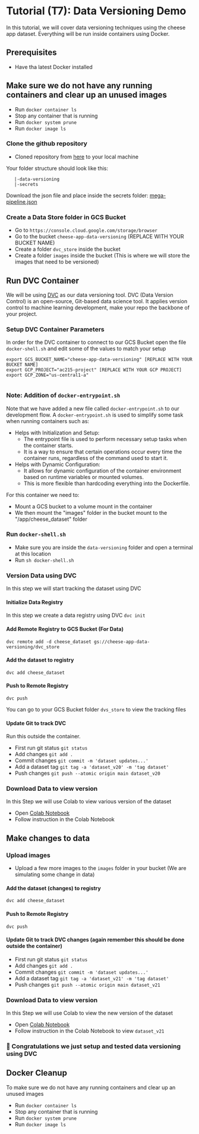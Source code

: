 # Tutorial (T7):  Data Versioning Demo

In this tutorial, we will cover data versioning techniques using the cheese app dataset. Everything will be run inside containers using Docker.

## Prerequisites
* Have tha latest Docker installed

## Make sure we do not have any running containers and clear up an unused images
* Run `docker container ls`
* Stop any container that is running
* Run `docker system prune`
* Run `docker image ls`

### Clone the github repository
* Cloned  repository from [here](https://github.com/dlops-io/data-versioning) to your local machine 

Your folder structure should look like this:
```
   |-data-versioning
   |-secrets
```
Download the json file and place inside the secrets folder:
<a href="https://static.us.edusercontent.com/files/mlca0YEYdvkWPNEowJ0o4hOd" download>mega-pipeline.json</a>


### Create a Data Store folder in GCS Bucket
- Go to `https://console.cloud.google.com/storage/browser`
- Go to the bucket `cheese-app-data-versioning` (REPLACE WITH YOUR BUCKET NAME)
- Create a folder `dvc_store` inside the bucket
- Create a folder `images` inside the bucket (This is where we will store the images that need to be versioned)

## Run DVC Container
We will be using [DVC](https://dvc.org/) as our data versioning tool. DVC (Data Version Control) is an open-source, Git-based data science tool. It applies version control to machine learning development, make your repo the backbone of your project.

### Setup DVC Container Parameters
In order for the DVC container to connect to our GCS Bucket open the file `docker-shell.sh` and edit some of the values to match your setup
```
export GCS_BUCKET_NAME="cheese-app-data-versioning" [REPLACE WITH YOUR BUCKET NAME]
export GCP_PROJECT="ac215-project" [REPLACE WITH YOUR GCP PROJECT]
export GCP_ZONE="us-central1-a"


```
### Note: Addition of `docker-entrypoint.sh`
Note that we have added a new file called `docker-entrypoint.sh` to our development flow. A `docker-entrypoint.sh` is used to simplify some task when running containers such as:
* Helps with Initialization and Setup: 
   * The entrypoint file is used to perform necessary setup tasks when the container starts. 
   * It is a way to ensure that certain operations occur every time the container runs, regardless of the command used to start it.
* Helps with Dynamic Configuration:
   * It allows for dynamic configuration of the container environment based on runtime variables or mounted volumes. 
   * This is more flexible than hardcoding everything into the Dockerfile.

For this container we need to:
* Mount a GCS bucket to a volume mount in the container
* We then mount the "images" folder in the bucket mount to the "/app/cheese_dataset" folder

### Run `docker-shell.sh`
- Make sure you are inside the `data-versioning` folder and open a terminal at this location
- Run `sh docker-shell.sh`  


### Version Data using DVC
In this step we will start tracking the dataset using DVC

#### Initialize Data Registry
In this step we create a data registry using DVC
`dvc init`

#### Add Remote Registry to GCS Bucket (For Data)
`dvc remote add -d cheese_dataset gs://cheese-app-data-versioning/dvc_store`

#### Add the dataset to registry
`dvc add cheese_dataset`

#### Push to Remote Registry
`dvc push`

You can go to your GCS Bucket folder `dvs_store` to view the tracking files


#### Update Git to track DVC 
Run this outside the container. 
- First run git status `git status`
- Add changes `git add .`
- Commit changes `git commit -m 'dataset updates...'`
- Add a dataset tag `git tag -a 'dataset_v20' -m 'tag dataset'`
- Push changes `git push --atomic origin main dataset_v20`


### Download Data to view version
In this Step we will use Colab to view various version of the dataset
- Open [Colab Notebook](https://colab.research.google.com/drive/1RRQ1SlHq5lKK76R8LoQdi5LjCnND3jTq?usp=sharing)
- Follow instruction in the Colab Notebook

## Make changes to data

### Upload images
- Upload a few more images to the `images` folder in your bucket (We are simulating some change in data)

#### Add the dataset (changes) to registry
`dvc add cheese_dataset`

#### Push to Remote Registry
`dvc push`

#### Update Git to track DVC changes (again remember this should be done outside the container)
- First run git status `git status`
- Add changes `git add .`
- Commit changes `git commit -m 'dataset updates...'`
- Add a dataset tag `git tag -a 'dataset_v21' -m 'tag dataset'`
- Push changes `git push --atomic origin main dataset_v21`


### Download Data to view version
In this Step we will use Colab to view the new version of the dataset
- Open [Colab Notebook](https://colab.research.google.com/drive/1RRQ1SlHq5lKK76R8LoQdi5LjCnND3jTq?usp=sharing)
- Follow instruction in the Colab Notebook to view `dataset_v21`


### 🎉 Congratulations we just setup and tested data versioning using DVC

## Docker Cleanup
To make sure we do not have any running containers and clear up an unused images
* Run `docker container ls`
* Stop any container that is running
* Run `docker system prune`
* Run `docker image ls`
